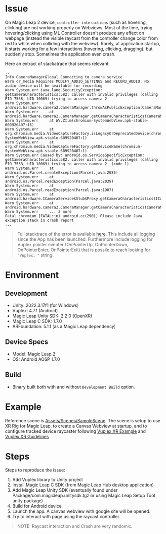 # Issue
On Magic Leap 2 device, `controller interactions` (such as hovering, clicking) are not working properly on Webviews. Most of the time, trying hovering/clicking using ML Controller doesn't produce any effect on webpage (instead the visible raycast from the controller change color from red to white when colliding with the webview). 
Rarely, at application startup, it starts working for a few interactions (hovering, clicking, dragging), but suddenly stop. Sometimes the application even crash.

Here an extract of stackatrace that seems relevant:
```
..
Info CameraManagerGlobal Connecting to camera service
Warn cr_media Requires MODIFY_AUDIO_SETTINGS and RECORD_AUDIO. No audio device will be available for recording
Warn System.err java.lang.SecurityException: getCameraCharacteristics:582: caller with invalid privileges (calling PID 7538, UID 10069) trying to access camera 2 
Warn System.err 	at android.hardware.camera2.CameraManager.throwAsPublicException(CameraManager.java:793)
Warn System.err 	at android.hardware.camera2.CameraManager.getCameraCharacteristics(CameraManager.java:327)
Warn System.err 	at WV.ZI.m(chromium-SystemWebView.apk-stable-609920407:15)
Warn System.err 	at org.chromium.media.VideoCaptureFactory.isLegacyOrDeprecatedDevice(chromium-SystemWebView.apk-stable-609920407:1)
Warn System.err 	at org.chromium.media.VideoCaptureFactory.getDeviceName(chromium-SystemWebView.apk-stable-609920407:1)
Warn System.err Caused by: android.os.ServiceSpecificException: getCameraCharacteristics:582: caller with invalid privileges (calling PID 7538, UID 10069) trying to access camera 2  (code 1)
Warn System.err 	at android.os.Parcel.createException(Parcel.java:2085)
Warn System.err 	at android.os.Parcel.readException(Parcel.java:2039)
Warn System.err 	at android.os.Parcel.readException(Parcel.java:1987)
Warn System.err 	at android.hardware.ICameraService$Stub$Proxy.getCameraCharacteristics(ICameraService.java:734)
Warn System.err 	at android.hardware.camera2.CameraManager.getCameraCharacteristics(CameraManager.java:316)
Warn System.err 	... 3 more
Fatal chromium [FATAL:jni_android.cc(290)] Please include Java exception stack in crash report
...
```

> Full stacktrace of the error is available [here](./stacktrace.md). This include all logging since the App has been launched.
Furthermore include logging for Vuplex pointer eventer (OnPointerUp, OnPointerDown, OnPointerEnter, OnPointerExit) that is possile to reach looking for `"Vuplex: "` string.

# Environment

## Development 
- Unity: 2022.3.17f1 (for Windows)
- Vuplex: 4.7.1  (Android)
- Magic Leap Unity SDK: 2.2.0 (OpenXR)
- Magic Leap C SDK: 1.7.0
- ARFoundation: 5.1.1 (as a Magic Leap dependency)

## Device Specs
- Model: Magic Leap 2
- OS: Android AOSP 1.7.0

## Build
- Binary built both with and without `Development Build` option.

# Example
Reference scene is [Assets/Scenes/SampleScene](./Assets/Scenes/SampleScene.unity). The scene is setup to use XR Rig for Magic Leap, to create a Canvas Webview at startup, and to configure tracked device raycaster following [ Vuplex XR Example](https://github.com/vuplex/xrit-webview-example) and [Vuplex XR Guidelines](https://support.vuplex.com/articles/xr-interaction-toolkit)

# Steps 
Steps to reproduce the issue:
1. Add Vuplex library to Unity project
2. Install Magic Leap C SDK (from Magic Leap Hub desktop application)
3. Add Magic Leap Unity SDK (eventually found under Package/com.magicleap.unitysdk.tgz or using Magic Leap Setup Tool unity package)
3. Build for Android device
4. Launch the app. A canvas webview with google site will be opened.
5. Try to interact with page using the raycast controller.

> NOTE: Raycast interaction and Crash are very randomic. 